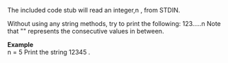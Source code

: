 The included code stub will read an integer,n , from STDIN.

Without using any string methods, try to print the following:
123.....n
Note that "" represents the consecutive values in between.

**Example**  
n = 5
Print the string 12345 .

